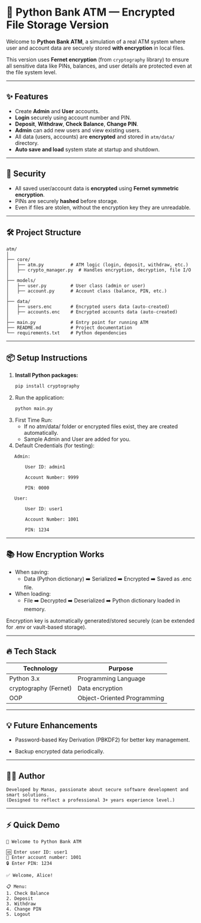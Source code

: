 # 🏧 Python Bank ATM — Encrypted File Storage Version

Welcome to **Python Bank ATM**, a simulation of a real ATM system where user and account data are securely stored **with
encryption** in local files.

This version uses **Fernet encryption** (from `cryptography` library) to ensure all sensitive data like PINs, balances,
and user details are protected even at the file system level.

---

## ✨ Features

- Create **Admin** and **User** accounts.
- **Login** securely using account number and PIN.
- **Deposit**, **Withdraw**, **Check Balance**, **Change PIN**.
- **Admin** can add new users and view existing users.
- All data (users, accounts) are **encrypted** and stored in `atm/data/` directory.
- **Auto save and load** system state at startup and shutdown.

---

## 🔐 Security

- All saved user/account data is **encrypted** using **Fernet symmetric encryption**.
- PINs are securely **hashed** before storage.
- Even if files are stolen, without the encryption key they are unreadable.

---

## 🛠 Project Structure

```commandline
atm/
│
├── core/
│   ├── atm.py          # ATM logic (login, deposit, withdraw, etc.)
│   ├── crypto_manager.py  # Handles encryption, decryption, file I/O
│
├── models/
│   ├── user.py         # User class (admin or user)
│   ├── account.py      # Account class (balance, PIN, etc.)
│
├── data/
│   ├── users.enc       # Encrypted users data (auto-created)
│   ├── accounts.enc    # Encrypted accounts data (auto-created)
│
├── main.py             # Entry point for running ATM
├── README.md           # Project documentation
└── requirements.txt    # Python dependencies
```

---

## 📦 Setup Instructions

1. **Install Python packages:**
    ```bash
   pip install cryptography
   ```
2. Run the application:
    ```bash
    python main.py
    ```
3. First Time Run:
    - If no atm/data/ folder or encrypted files exist, they are created automatically.
    - Sample Admin and User are added for you.
4. Default Credentials (for testing):

```
   Admin:

       User ID: admin1
   
       Account Number: 9999
   
       PIN: 0000
   
   User:
   
       User ID: user1
   
       Account Number: 1001
   
       PIN: 1234
   ```

---

## 📚 How Encryption Works

- When saving:
    - Data (Python dictionary) ➡️ Serialized ➡️ Encrypted ➡️ Saved as .enc file.
- When loading:
    - File ➡️ Decrypted ➡️ Deserialized ➡️ Python dictionary loaded in memory.

Encryption key is automatically generated/stored securely (can be extended for .env or vault-based storage).

---

## 🔥 Tech Stack

| Technology            | Purpose                     |
|-----------------------|-----------------------------|
| Python 3.x            | Programming Language        |
| cryptography (Fernet) | Data encryption             |
| OOP                   | Object-Oriented Programming |

---

## 💡 Future Enhancements
 - Password-based Key Derivation (PBKDF2) for better key management.

 - Backup encrypted data periodically.

---

## 👨‍💻 Author

    Developed by Manas, passionate about secure software development and smart solutions.
    (Designed to reflect a professional 3+ years experience level.)

--- 

## ⚡ Quick Demo

```commandline
🏧 Welcome to Python Bank ATM

🆔 Enter user ID: user1
🏦 Enter account number: 1001
🔒 Enter PIN: 1234

✅ Welcome, Alice!

📋 Menu:
1. Check Balance
2. Deposit
3. Withdraw
4. Change PIN
5. Logout
```